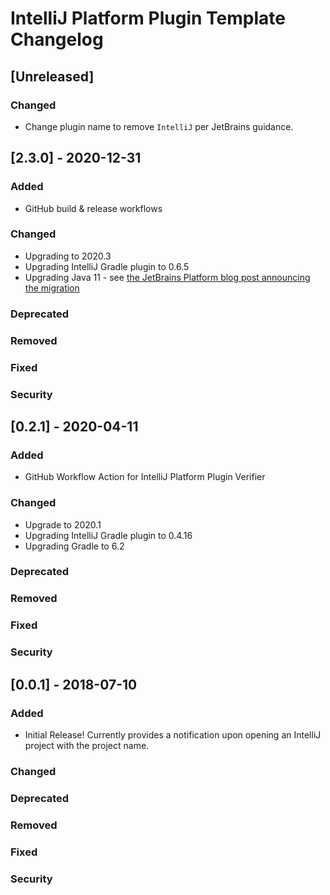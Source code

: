 <!-- Keep a Changelog guide -> https://keepachangelog.com -->

# IntelliJ Platform Plugin Template Changelog

## [Unreleased]

### Changed
- Change plugin name to remove `IntelliJ` per JetBrains guidance.

## [2.3.0] - 2020-12-31

### Added

- GitHub build & release workflows

### Changed

- Upgrading to 2020.3
- Upgrading IntelliJ Gradle plugin to 0.6.5
- Upgrading Java 11 - see <a href="https://blog.jetbrains.com/platform/2020/09/intellij-project-migrates-to-java-11/">
  the JetBrains Platform blog post announcing the migration</a>

### Deprecated

### Removed

### Fixed

### Security

## [0.2.1] - 2020-04-11

### Added

- GitHub Workflow Action for IntelliJ Platform Plugin Verifier

### Changed

- Upgrade to 2020.1
- Upgrading IntelliJ Gradle plugin to 0.4.16
- Upgrading Gradle to 6.2

### Deprecated

### Removed

### Fixed

### Security

## [0.0.1] - 2018-07-10

### Added

- Initial Release! Currently provides a notification upon opening an IntelliJ project with the project name.

### Changed

### Deprecated

### Removed

### Fixed

### Security